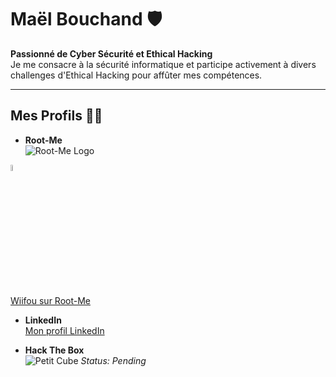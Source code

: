 # Maël Bouchand 🛡️

**Passionné de Cyber Sécurité et Ethical Hacking**  
Je me consacre à la sécurité informatique et participe activement à divers challenges d'Ethical Hacking pour affûter mes compétences.

---

## Mes Profils 🕵️‍♂️

- **Root-Me**  
![Root-Me Logo](https://www.root-me.org/IMG/logo/siteon0.svg?1637496509)

<img src="https://www.root-me.org/IMG/logo/siteon0.svg?1637496509" alt="Root-Me Logo" width="5%">

 [Wiifou sur Root-Me](https://www.root-me.org/Wiifou?lang=fr#7a5e53933120dd29f1c65650f40050b6)

- **LinkedIn**  
  [Mon profil LinkedIn](https://www.linkedin.com/in/ma%C3%ABl-bouchand/)

- **Hack The Box**  
  ![Petit Cube](https://upload.wikimedia.org/wikipedia/commons/thumb/4/4f/Simple_cubic_crystal_structure_icon.svg/1024px-Simple_cubic_crystal_structure_icon.svg.png) *Status: Pending*
